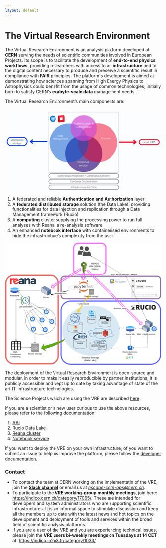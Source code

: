 ```yaml
---
layout: default
---
```


# The Virtual Research Environment

The Virtual Research Environment is an analysis platform developed at **CERN** serving the needs of scientific communities involved in European Projects. 
Its scope is to facilitate the development of **end-to-end physics workflows**, providing researchers with access to an **infrastructure** and to the digital content necessary to produce and preserve a scientific result in compliance with **FAIR** principles. 
The platform's development is aimed at demonstrating how sciences spanning from High Energy Physics to Astrophysics could benefit from the usage of common technologies, initially born to satisfy CERN’s **exabyte-scale data** management needs. 

The Virtual Research Environment’s main components are:

![image](images/vre-bubble.png)

1. A federated and reliable **Authentication and Authorization** layer 
2. A **federated distributed storage** solution (the Data Lake), providing functionalities for data injection and replication through a Data Management framework (Rucio) 
3. A **computing** cluster supplying the processing power to run full analyses with Reana, a re-analysis software
4. An enhanced **notebook interface** with containerised environments to hide the infrastructure’s complexity from the user. 

![image](images/VRE-diagram.png)

The deployment of the Virtual Research Environment is open-source and modular, in order to make it easily reproducible by partner institutions; it is publicly accessible and kept up to date by taking advantage of state of the art IT-infrastructure technologies.

The Science Projects which are using the VRE are described [here](https://escape2020.pages.in2p3.fr/virtual-environment/home/). 

If you are a scientist or a new user curious to use the above resources, please refer to the following documentation:  
1. [AAI](docs/auth.md)
2. [Rucio Data Lake](docs/rucio.md)
3. [Reana cluster](docs/reana.md)
4. [Notebook service](docs/notebook.md)

If you want to deploy the VRE on your own infrastructure, of you want to submit an issue to help us improve the platform, please follow the [developer documentation](docs/developer.md). 
 
### Contact

- To contact the team at CERN working on the implementatin of the VRE, join the **[Slack channel](https://eosc-escape.slack.com/archives/C03Q65M1U5V)** or email us at *escape-cern-ops@cern.ch*. 
- To participate to the **VRE working-group monthly meetings**, join here: https://indico.cern.ch/category/17065/. These are intended for developers and system administrators who are supporting scientific infrastructures. It is an informal space to stimulate discussion and keep all the members up to date with the latest news and hot topics on the development and deployment of tools and services within the broad field of scientific analysis platforms.
- If you are a user of the VRE and you are experiencing technical issues, please join the **VRE users bi-weekly meetings on Tuesdays at 14 CET** at: https://indico.in2p3.fr/category/1033/
